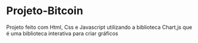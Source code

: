 # Projeto-Bitcoin
Projeto feito com Html, Css e Javascript utilizando a biblioteca Chart,js que é uma biblioteca interativa para criar gráficos
